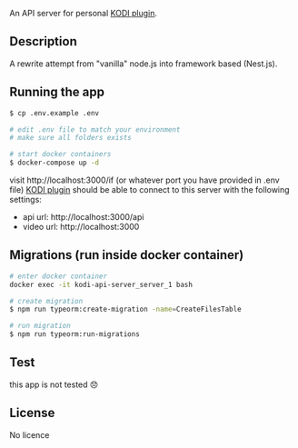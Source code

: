 An API server for personal [KODI plugin](https://github.com/sakaljurgis/plugin.video.sklk).

## Description

A rewrite attempt from "vanilla" node.js into framework based (Nest.js).

## Running the app

```bash
$ cp .env.example .env

# edit .env file to match your environment
# make sure all folders exists

# start docker containers
$ docker-compose up -d
```
visit http://localhost:3000/if (or whatever port you have provided in .env file)
[KODI plugin](https://github.com/sakaljurgis/plugin.video.sklk) should be able to connect to this server with the following settings:
- api url: http://localhost:3000/api
- video url: http://localhost:3000

## Migrations (run inside docker container)

```bash
# enter docker container
docker exec -it kodi-api-server_server_1 bash

# create migration
$ npm run typeorm:create-migration -name=CreateFilesTable

# run migration
$ npm run typeorm:run-migrations
```

## Test

this app is not tested 😞

## License

No licence
